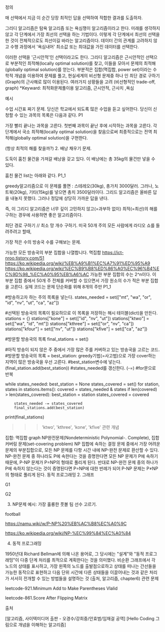 정의

매 선택에서 지금 이 순간 당장 최적인 답을 선택하여 적합한 결과를 도출하자.

그리디 알고리즘은 탐욕 알고리즘 또는 욕심쟁이 알고리즘이라고 한다. 미래를 생각하지 않고 각 단계에서 가장 최선의 선택을 하는 기법이다. 이렇게 각 단계에서 최선의 선택을 한 것이 전체적으로도 최선이길 바라는 알고리즘이다. 데이터 간의 관계를 고려하지 않고 수행 과정에서 '욕심내어' 최소값 또는 최대값을 가진 데이터를 선택한다.

이러한 선택을 '근시안적'인 선택이라고도 한다.
그리디 알고리즘은 근시안적인 선택으로 부분적인 최적해(locally optimal solution)를 찾고, 이들을 모아서 문제의 최적해(globally optimal solution)를 얻는다.
부분적은 집합(멱집합, power set)이라는 수학적 개념을 이용하여 문제를 풀고, 현실세계의 비선형 문제중 하나 인 최단 경로 구하기(Graph)의 근사해로 많이 이용된다.
여러가지 상황들을 고려 (비선형적인 trade-off, graph)
*Keyward: 최적화문제풀이용 알고리즘, 근시안적, 근사치 ,욕심

예시

수업 시간표 짜기 문제.
당신은 학교에서 되도록 많은 수업을 듣고 싶어한다. 당신이 신청할 수 있는 과목의 목록은 다음과 같다. P1

가장 빨리 끝나는 과목을 고른다.
첫번째 과목이 끝난 후에 시작하는 과목을 고른다.
각 단계에서 국소 최적해(locally optimal solution)을 찾음으로써 최종적으로는 전역 최적해(globally optimal solution)을 구현한다.

(항상 최적의 해를 찾을까?) 2. 배낭 채우기 문제.

도둑이 훔친 물건을 가져갈 배낭을 갖고 있다. 이 배낭에는 총 35kg의 물건만 넣을 수 있다.

훔친 물건 list는 아래와 같다. P1_1

greedy알고리즘으로 이 문제를 풀면 : 스테레오(30kg), 총가치 3000달러.
그러나, 노트북(20kg), 기타(15kg)를 넣으면 총치 3500달러이다.
그리드 알고리즘은 올바른 답을 내놓지 못했다. 그러나 정답에 상당히 가까운 답을 낸다.

즉, 이 그리디 알고리즘은 너무 깊이 고민하지 않고(=과부하 없이) 최적(=최선)의 해를 구하는 경우에 사용하면 좋은 알고리즘이다.

최단 경로 구하기 // 최소 망 개수 구하기.
미국 50개 주의 모든 사람에게 라디오 쇼를 들려주려고 할때,

가장 적은 수의 방송국 수를 구해보는 문제.

가능한 모든 방송국의 부분 집합을 나열합니다.
멱집합
https://ict-nroo.tistory.com/51
https://ko.wikipedia.org/wiki/%EB%A9%B1%EC%A7%91%ED%95%A9
https://ko.wikipedia.org/wiki/%EC%B9%B8%ED%86%A0%EC%96%B4%EC%9D%98_%EC%A0%95%EB%A6%AC
가능한 부분 집합의 수는 2^n이다.
이 부분 집합 중에서 50개 주 전체를 커버할 수 있으면서 가장 원소의 수가 적은 부분 집합을 고른다.
실제 코드는 문제 단순화를 위해 8개의 주만 P1_1

#방송하고자 하는 주의 목록을 넣는다. 
states_needed = set(["mt", "wa", "or", "id", "nv", "ut", "ca", "az"])

#선택된 방송국의 목록이 필요하므로 이 목록을 저장하는 해시 테이블(dict)을 만든다. 
stations = {}
stations["kone"] = set(["id", "nv", "ut"])
stations["ktwo"] = set(["wa", "id", "mt"])
stations["kthree"] = set(["or", "nv", "ca"])
stations["kfour"] = set(["nv", "ut"])
stations["kfive"] = set(["ca", "az"])

#방문할 방송국의 목록
final_stations = set()

#아직 방송이 되지 않은 주 중에서 가장 많은 주를 커버하고 있는 방송국을 고르는 코드. 
#방문할 방송국의 목록 = best_station: greedy기법(=사고법)으로 가장 cover하는 지역이 많은 방송국을 우선 고른다.
#best_station변수에 넣는다. (final_station.add(best_station))
#states_needed를 갱신한다. (-=)
#for문으로 반복

while states_needed:
    best_station = None
    states_covered = set()
    for station, states in stations.items():
        covered = states_needed & states
        if len(covered) > len(states_covered):
            best_station = station
            states_covered = covered
        
        states_needed -= states_covered
        final_stations.add(best_station)

print(final_stations)
>>> 'ktwo', 'kthree', 'kone', 'kfive'
관련 개념

집합: 멱집합
graph
NP완전문제(Nondeterministic Polynomial-. Complete), 집합 커버링 문제(set-covering problem)
NP 집합에 속하는 결정 문제 중에서 가장 어려운 문제의 부분집합으로, 모든 NP 문제를 다항 시간 내에 NP-완전 문제로 환산할 수 있다. NP-완전 문제 중 하나라도 P에 속한다는 것을 증명한다면 모든 NP 문제가 P에 속하기 때문에, P-NP 문제가 P=NP의 형태로 풀리게 된다. 반대로 NP-완전 문제 중의 하나가 P에 속하지 않는다는 것이 증명된다면 P=NP에 대한 반례가 되어 P-NP 문제는 P≠NP의 형태로 풀리게 된다.
동적 프로그래밍
2. 그래프

G1

G2

3. NP문제 예시: 가장 훌륭한 풋볼 팀 선수 고르기.

football

https://namu.wiki/w/P-NP%20%EB%AC%B8%EC%A0%9C

https://ko.wikipedia.org/wiki/NP-%EC%99%84%EC%A0%84

4. 동적 프로그래밍

1950년대 Richard Bellman에 의해 나온 용어로, 그 당시에는 "설계"와 "동적 프로그래밍"이 다중 단계 처리를 최적으로 계획한다는 것을 의미했다.
비순환 그래프에서 각 노드의 상태를 표시하고, 가장 왼쪽의 노드를 출발점으로하고 상태를 떠나는 간선들을 가능한 동작으로 표현하고 다음 단위 시간에 다른 상태들을 이끌어내는 것과 같은 처리가 서서히 전개할 수 있는 방법들을 설명하는 것 (출처, 알고리즘, chapter6)
관련 문제

leetcode-921.Minimum Add to Make Parentheses Vlalid

leetcode-861.Score After Flipping Matrix

출처

[알고리즘, 사이텍미디어 출판 - 오경수/강희중/안효범/임재걸 공역]
[Hello Coding 그림으로 개념을 이해하는 알고리즘]
